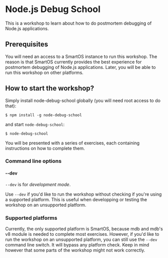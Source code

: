 # Node.js Debug School

This is a workshop to learn about how to do postmortem debugging of Node.js
applications.

## Prerequisites

You will need an access to a SmartOS instance to run this workshop. The reason
is that SmartOS currently provides the best experience for postmortem
debugging of Node.js applications. Later, you will be able to run this
workshop on other platforms.

## How to start the workshop?

Simply install node-debug-school globally (you will need root access to do that):
```
$ npm install -g node-debug-school
```
and start `node-debug-school`:
```
$ node-debug-school
```

You will be presented with a series of exercises, each containing instructions
on how to complete them.

### Command line options

#### --dev

`--dev` is for _development mode_.

Use `--dev` if you'd like to run the workshop without checking if you're using
a supported platform. This is useful when developping or testing the workshop
on an unsupported platform.

### Supported platforms

Currently, the only supported platform is SmartOS, because mdb and mdb's v8
module is needed to complete most exercises. However, if you'd like to run the
workshop on an unsupported platform, you can still use the `--dev` command
line switch. It will bypass any platform check. Keep in mind however that some parts of the workshop might not work correctly.
